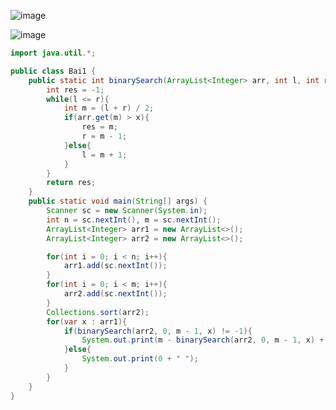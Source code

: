 ![image](https://github.com/user-attachments/assets/def11679-63f9-4000-a15d-6c270389dd06)

![image](https://github.com/user-attachments/assets/9869a1da-3210-4175-bdd1-c8c4353614b4)

```java
import java.util.*;

public class Bai1 {
    public static int binarySearch(ArrayList<Integer> arr, int l, int r, int x){
        int res = -1;
        while(l <= r){
            int m = (l + r) / 2;
            if(arr.get(m) > x){
                res = m;
                r = m - 1;
            }else{
                l = m + 1;
            }
        }
        return res;
    }
    public static void main(String[] args) {
        Scanner sc = new Scanner(System.in);
        int n = sc.nextInt(), m = sc.nextInt();
        ArrayList<Integer> arr1 = new ArrayList<>();
        ArrayList<Integer> arr2 = new ArrayList<>();

        for(int i = 0; i < n; i++){
            arr1.add(sc.nextInt());
        }
        for(int i = 0; i < m; i++){
            arr2.add(sc.nextInt());
        }
        Collections.sort(arr2);
        for(var x : arr1){
            if(binarySearch(arr2, 0, m - 1, x) != -1){
                System.out.print(m - binarySearch(arr2, 0, m - 1, x) + " ");
            }else{
                System.out.print(0 + " ");
            }
        }
    }
}
```
